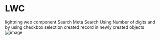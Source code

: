 # LWC
lightning web component
Search Meta Search Using Number of digits and by using checkbox selection created record in newly created objects
![image](https://github.com/pradhumns04/LWC/assets/109386990/e34fcad9-801d-4872-bb72-551def21a1fe)
